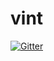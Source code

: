 # vint

[![Gitter](https://badges.gitter.im/Join%20Chat.svg)](https://gitter.im/Kuniwak/vint?utm_source=badge&utm_medium=badge&utm_campaign=pr-badge&utm_content=badge)